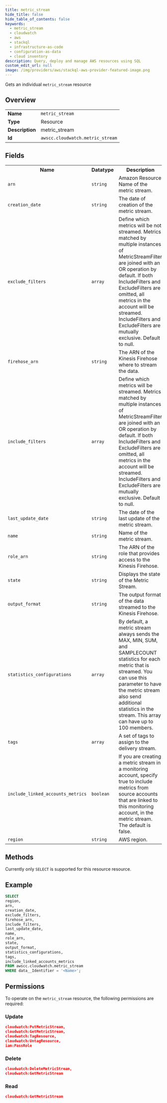 ```yaml
---
title: metric_stream
hide_title: false
hide_table_of_contents: false
keywords:
  - metric_stream
  - cloudwatch
  - aws
  - stackql
  - infrastructure-as-code
  - configuration-as-data
  - cloud inventory
description: Query, deploy and manage AWS resources using SQL
custom_edit_url: null
image: /img/providers/aws/stackql-aws-provider-featured-image.png
---
```

Gets an individual <code>metric_stream</code> resource

## Overview
<table><tbody>
<tr><td><b>Name</b></td><td><code>metric_stream</code></td></tr>
<tr><td><b>Type</b></td><td>Resource</td></tr>
<tr><td><b>Description</b></td><td>metric_stream</td></tr>
<tr><td><b>Id</b></td><td><code>awscc.cloudwatch.metric_stream</code></td></tr>
</tbody></table>

## Fields
<table><tbody>
<tr><th>Name</th><th>Datatype</th><th>Description</th></tr>
<tr><td><code>arn</code></td><td><code>string</code></td><td>Amazon Resource Name of the metric stream.</td></tr>
<tr><td><code>creation_date</code></td><td><code>string</code></td><td>The date of creation of the metric stream.</td></tr>
<tr><td><code>exclude_filters</code></td><td><code>array</code></td><td>Define which metrics will be not streamed. Metrics matched by multiple instances of MetricStreamFilter are joined with an OR operation by default. If both IncludeFilters and ExcludeFilters are omitted, all metrics in the account will be streamed. IncludeFilters and ExcludeFilters are mutually exclusive. Default to null.</td></tr>
<tr><td><code>firehose_arn</code></td><td><code>string</code></td><td>The ARN of the Kinesis Firehose where to stream the data.</td></tr>
<tr><td><code>include_filters</code></td><td><code>array</code></td><td>Define which metrics will be streamed. Metrics matched by multiple instances of MetricStreamFilter are joined with an OR operation by default. If both IncludeFilters and ExcludeFilters are omitted, all metrics in the account will be streamed. IncludeFilters and ExcludeFilters are mutually exclusive. Default to null.</td></tr>
<tr><td><code>last_update_date</code></td><td><code>string</code></td><td>The date of the last update of the metric stream.</td></tr>
<tr><td><code>name</code></td><td><code>string</code></td><td>Name of the metric stream.</td></tr>
<tr><td><code>role_arn</code></td><td><code>string</code></td><td>The ARN of the role that provides access to the Kinesis Firehose.</td></tr>
<tr><td><code>state</code></td><td><code>string</code></td><td>Displays the state of the Metric Stream.</td></tr>
<tr><td><code>output_format</code></td><td><code>string</code></td><td>The output format of the data streamed to the Kinesis Firehose.</td></tr>
<tr><td><code>statistics_configurations</code></td><td><code>array</code></td><td>By default, a metric stream always sends the MAX, MIN, SUM, and SAMPLECOUNT statistics for each metric that is streamed. You can use this parameter to have the metric stream also send additional statistics in the stream. This array can have up to 100 members.</td></tr>
<tr><td><code>tags</code></td><td><code>array</code></td><td>A set of tags to assign to the delivery stream.</td></tr>
<tr><td><code>include_linked_accounts_metrics</code></td><td><code>boolean</code></td><td>If you are creating a metric stream in a monitoring account, specify true to include metrics from source accounts that are linked to this monitoring account, in the metric stream. The default is false.</td></tr>
<tr><td><code>region</code></td><td><code>string</code></td><td>AWS region.</td></tr>

</tbody></table>

## Methods
Currently only <code>SELECT</code> is supported for this resource resource.

## Example
```sql
SELECT
region,
arn,
creation_date,
exclude_filters,
firehose_arn,
include_filters,
last_update_date,
name,
role_arn,
state,
output_format,
statistics_configurations,
tags,
include_linked_accounts_metrics
FROM awscc.cloudwatch.metric_stream
WHERE data__Identifier = '<Name>';
```

## Permissions

To operate on the <code>metric_stream</code> resource, the following permissions are required:

### Update
```json
cloudwatch:PutMetricStream,
cloudwatch:GetMetricStream,
cloudwatch:TagResource,
cloudwatch:UntagResource,
iam:PassRole
```

### Delete
```json
cloudwatch:DeleteMetricStream,
cloudwatch:GetMetricStream
```

### Read
```json
cloudwatch:GetMetricStream
```

